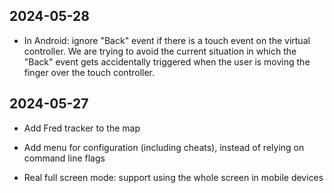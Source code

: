 ## 2024-05-28

* In Android: ignore "Back" event if there is a touch event on the virtual controller. We
  are trying to avoid the current situation in which the "Back" event gets accidentally
  triggered when the user is moving the finger over the touch controller.

## 2024-05-27

* Add Fred tracker to the map

* Add menu for configuration (including cheats), instead of relying on command line flags

* Real full screen mode: support using the whole screen in mobile devices
